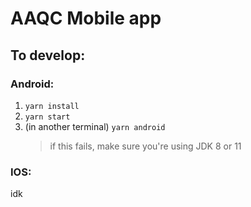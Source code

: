 # AAQC Mobile app

## To develop:
### Android:

 1. `yarn install`
 2. `yarn start`
 3. (in another terminal) `yarn android`
    > if this fails, make sure you're using JDK 8 or 11

### IOS:

 idk